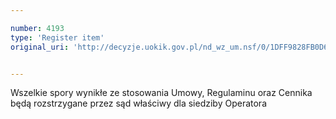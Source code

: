 ```yaml
---

number: 4193
type: 'Register item'
original_uri: 'http://decyzje.uokik.gov.pl/nd_wz_um.nsf/0/1DFF9828FB0D6B38C1257AF60043B83F?OpenDocument'


---
```


Wszelkie spory wynikłe ze stosowania Umowy, Regulaminu oraz Cennika będą rozstrzygane przez sąd właściwy dla siedziby Operatora
